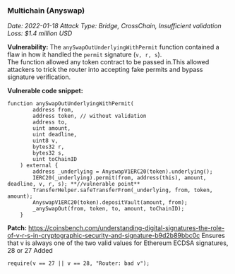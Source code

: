 ### Multichain (Anyswap)
_Date: 2022-01-18
Attack Type: Bridge, CrossChain, Insufficient validation
Loss: $1.4 million USD_

**Vulnerability:** 
The `anySwapOutUnderlyingWithPermit` function contained a flaw in how it handled the `permit` signature (`v, r, s`).  
The function allowed any token contract to be passed in.This allowed attackers to trick the router into accepting fake permits and bypass signature verification.

**Vulnerable code snippet:**
```Solidity
function anySwapOutUnderlyingWithPermit(
        address from,
        address token, // without validation
        address to,
        uint amount,
        uint deadline,
        uint8 v,
        bytes32 r,
        bytes32 s,
        uint toChainID
    ) external {
        address _underlying = AnyswapV1ERC20(token).underlying();
        IERC20(_underlying).permit(from, address(this), amount, deadline, v, r, s); **//vulnerable point**
        TransferHelper.safeTransferFrom(_underlying, from, token, amount);
        AnyswapV1ERC20(token).depositVault(amount, from);
        _anySwapOut(from, token, to, amount, toChainID);
    }
```

**Patch:**
https://coinsbench.com/understanding-digital-signatures-the-role-of-v-r-s-in-cryptographic-security-and-signature-b9d2b89bbc0c
Ensures that v is always one of the two valid values for Ethereum ECDSA signatures, 28 or 27
Added
```Solidity
require(v == 27 || v == 28, "Router: bad v");
```


